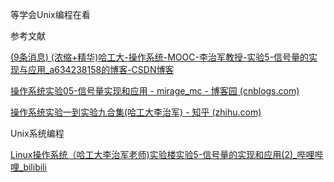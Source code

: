 等学会Unix编程在看





参考文献

[(9条消息) (浓缩+精华)哈工大-操作系统-MOOC-李治军教授-实验5-信号量的实现与应用_a634238158的博客-CSDN博客](https://blog.csdn.net/a634238158/article/details/100148876)

[操作系统实验05-信号量实现和应用 - mirage_mc - 博客园 (cnblogs.com)](https://www.cnblogs.com/mirage-mc/p/12913993.html)

[操作系统实验一到实验九合集(哈工大李治军) - 知乎 (zhihu.com)](https://zhuanlan.zhihu.com/p/452389902)

Unix系统编程

[Linux操作系统（哈工大李治军老师)实验楼实验5-信号量的实现和应用(2)_哔哩哔哩_bilibili](https://www.bilibili.com/video/BV1Yq4y1M7Hf?spm_id_from=333.999.0.0)
